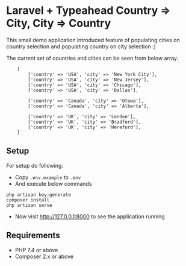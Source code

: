# Laravel + Typeahead Country => City, City => Country

This small demo application introduced feature of populating cities on country selection and populating country on city selection :)

The current set of countries and cities can be seen from below array.

```
    [
        ['country' => 'USA', 'city' => 'New York City'],
        ['country' => 'USA', 'city' => 'New Jersey'],
        ['country' => 'USA', 'city' => 'Chicago'],
        ['country' => 'USA', 'city' => 'Dallas'],

        ['country' => 'Canada', 'city' => 'Otowa'],
        ['country' => 'Canada', 'city' => 'Alberta'],

        ['country' => 'UK', 'city' => 'London'],
        ['country' => 'UK', 'city' => 'Bradford'],
        ['country' => 'UK', 'city' => 'Hereford'],
    ]
```

## Setup

For setup do following:

- Copy `.env.example` to `.env`
- And execute below commands


```
php artisan key:generate
composer install
php artisan serve
```

- Now visit http://127.0.0.1:8000 to see the application running

## Requirements

- PHP 7.4 or above
- Composer 2.x or above
